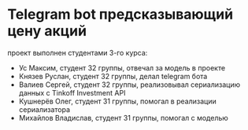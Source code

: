 # Telegram bot предсказывающий цену акций

проект выполнен студентами 3-го курса:

* Ус Максим, студент 32 группы, отвечал за модель в проекте
* Князев Руслан, студент 32 группы, делал telegram бота
* Валиев Сергей, студент 32 группы, реализовывал сериализацию данных с Tinkoff Investment API
* Кушнерёв Олег, студент 31 группы, помогал в реализации сериализатора
* Михайлов Владислав, студент 31 группы, помогал с моделью
